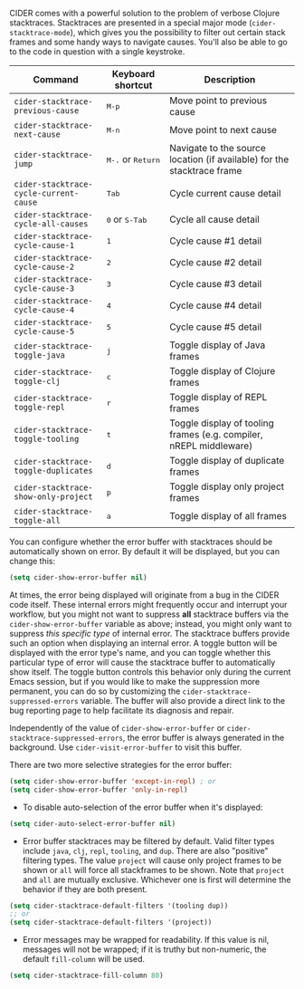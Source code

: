 CIDER comes with a powerful solution to the problem of verbose Clojure
stacktraces.  Stacktraces are presented in a special major mode
(`cider-stacktrace-mode`), which gives you the possibility to filter out certain
stack frames and some handy ways to navigate causes.  You'll also be able to go
to the code in question with a single keystroke.

Command                                | Keyboard shortcut                   | Description
---------------------------------------|-------------------------------------|--------------
`cider-stacktrace-previous-cause`      |<kbd>M-p</kbd>                       | Move point to previous cause
`cider-stacktrace-next-cause`          |<kbd>M-n</kbd>                       | Move point to next cause
`cider-stacktrace-jump`                |<kbd>M-.</kbd> or <kbd>Return</kbd>  | Navigate to the source location (if available) for the stacktrace frame
`cider-stacktrace-cycle-current-cause` |<kbd>Tab</kbd>                       | Cycle current cause detail
`cider-stacktrace-cycle-all-causes`    |<kbd>0</kbd> or <kbd>S-Tab</kbd>     | Cycle all cause detail
`cider-stacktrace-cycle-cause-1`       |<kbd>1</kbd>                         | Cycle cause #1 detail
`cider-stacktrace-cycle-cause-2`       |<kbd>2</kbd>                         | Cycle cause #2 detail
`cider-stacktrace-cycle-cause-3`       |<kbd>3</kbd>                         | Cycle cause #3 detail
`cider-stacktrace-cycle-cause-4`       |<kbd>4</kbd>                         | Cycle cause #4 detail
`cider-stacktrace-cycle-cause-5`       |<kbd>5</kbd>                         | Cycle cause #5 detail
`cider-stacktrace-toggle-java`         |<kbd>j</kbd>                         | Toggle display of Java frames
`cider-stacktrace-toggle-clj`          |<kbd>c</kbd>                         | Toggle display of Clojure frames
`cider-stacktrace-toggle-repl`         |<kbd>r</kbd>                         | Toggle display of REPL frames
`cider-stacktrace-toggle-tooling`      |<kbd>t</kbd>                         | Toggle display of tooling frames (e.g. compiler, nREPL middleware)
`cider-stacktrace-toggle-duplicates`   |<kbd>d</kbd>                         | Toggle display of duplicate frames
`cider-stacktrace-show-only-project`   |<kbd>p</kbd>                         | Toggle display only project frames
`cider-stacktrace-toggle-all`          |<kbd>a</kbd>                         | Toggle display of all frames

You can configure whether the error buffer with stacktraces should be automatically
shown on error. By default it will be displayed, but you can change this:

```el
(setq cider-show-error-buffer nil)
```

At times, the error being displayed will originate from a bug in the
CIDER code itself. These internal errors might frequently occur and
interrupt your workflow, but you might not want to suppress **all**
stacktrace buffers via the `cider-show-error-buffer` variable as
above; instead, you might only want to suppress *this specific type*
of internal error. The stacktrace buffers provide such an option when
displaying an internal error. A toggle button will be displayed with
the error type's name, and you can toggle whether this particular type
of error will cause the stacktrace buffer to automatically show
itself.  The toggle button controls this behavior only during the
current Emacs session, but if you would like to make the suppression
more permanent, you can do so by customizing the
`cider-stacktrace-suppressed-errors` variable.  The buffer will also
provide a direct link to the bug reporting page to help facilitate its
diagnosis and repair.

Independently of the value of `cider-show-error-buffer` or `cider-stacktrace-suppressed-errors`,
the error buffer is always generated in the background. Use `cider-visit-error-buffer` to visit
this buffer.

There are two more selective strategies for the error buffer:

```el
(setq cider-show-error-buffer 'except-in-repl) ; or
(setq cider-show-error-buffer 'only-in-repl)
```

* To disable auto-selection of the error buffer when it's displayed:

```el
(setq cider-auto-select-error-buffer nil)
```

* Error buffer stacktraces may be filtered by default. Valid filter
types include `java`, `clj`, `repl`, `tooling`, and `dup`. There are
also "positive" filtering types. The value `project` will cause only
project frames to be shown or `all` will force all stackframes to be
shown. Note that `project` and `all` are mutually exclusive. Whichever
one is first will determine the behavior if they are both present.

```el
(setq cider-stacktrace-default-filters '(tooling dup))
;; or
(setq cider-stacktrace-default-filters '(project))
```

* Error messages may be wrapped for readability. If this value is nil, messages
will not be wrapped; if it is truthy but non-numeric, the default `fill-column`
will be used.

```el
(setq cider-stacktrace-fill-column 80)
```

